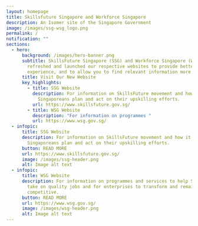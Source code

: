 ```yaml
---
layout: homepage
title: Skillsfuture Singapore and Workforce Singapore
description: An Isomer site of the Singapore Government
image: /images/ssg-wsg_logo.png
permalink: /
notification: ""
sections:
  - hero:
      background: /images/hero-banner.png
      subtitle: SkillsFuture Singapore (SSG) and Workforce Singapore (WSG) have
        refreshed and launched our respective websites to provide better user
        experience, and to allow you to find relevant information more readily!
      title: Visit Our New Website
      key_highlights:
        - title: SSG Website
          description: For information on SkillsFuture movement and how it helps
            Singaporeans plan and act on their upskilling efforts.
          url: https://www.skillsfuture.gov.sg/
        - title: WSG Website
          description: "For information on programmes "
          url: https://www.wsg.gov.sg/
  - infopic:
      title: SSG Website
      description: For information on SkillsFuture movement and how it helps
        Singaporeans plan and act on their upskilling efforts.
      button: READ MORE
      url: https://www.skillsfuture.gov.sg/
      image: /images/ssg-header.png
      alt: Image alt text
  - infopic:
      title: WSG Website
      description: For information on programmes and services to help Singaporeans
        take on quality jobs and for enterprises to transform and remain
        competitive.
      button: READ MORE
      url: https://www.wsg.gov.sg/
      image: /images/wsg-header.png
      alt: Image alt text
---
```

